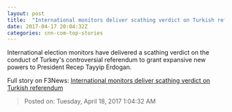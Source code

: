 ```yaml
---
layout: post
title:  "International monitors deliver scathing verdict on Turkish referendum"
date: 2017-04-17 20:04:32Z
categories: cnn-com-top-stories
---
```


International election monitors have delivered a scathing verdict on the conduct of Turkey's controversial referendum to grant expansive new powers to President Recep Tayyip Erdogan.


Full story on F3News: [International monitors deliver scathing verdict on Turkish referendum](http://www.f3nws.com/n/qGjsDC)

> Posted on: Tuesday, April 18, 2017 1:04:32 AM
